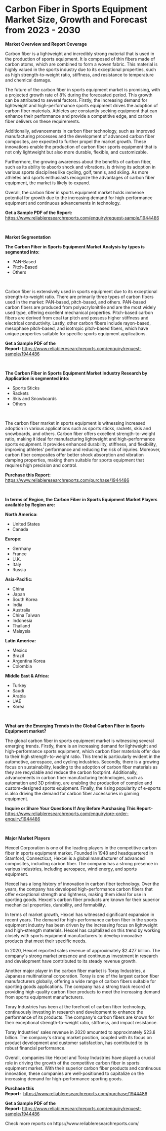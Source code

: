 <p><h1>Carbon Fiber in Sports Equipment Market Size, Growth and Forecast from 2023 - 2030</h1></p><p><strong>Market Overview and Report Coverage</strong></p>
<p><p>Carbon fiber is a lightweight and incredibly strong material that is used in the production of sports equipment. It is composed of thin fibers made of carbon atoms, which are combined to form a woven fabric. This material is highly valued in the sports industry due to its exceptional properties, such as high strength-to-weight ratio, stiffness, and resistance to temperature and chemical damage.</p><p>The future of the carbon fiber in sports equipment market is promising, with a projected growth rate of 8% during the forecasted period. This growth can be attributed to several factors. Firstly, the increasing demand for lightweight and high-performance sports equipment drives the adoption of carbon fiber materials. Athletes are constantly seeking equipment that can enhance their performance and provide a competitive edge, and carbon fiber delivers on these requirements.</p><p>Additionally, advancements in carbon fiber technology, such as improved manufacturing processes and the development of advanced carbon fiber composites, are expected to further propel the market growth. These innovations enable the production of carbon fiber sports equipment that is not only lightweight but also more durable, flexible, and customizable.</p><p>Furthermore, the growing awareness about the benefits of carbon fiber, such as its ability to absorb shock and vibrations, is driving its adoption in various sports disciplines like cycling, golf, tennis, and skiing. As more athletes and sports enthusiasts recognize the advantages of carbon fiber equipment, the market is likely to expand.</p><p>Overall, the carbon fiber in sports equipment market holds immense potential for growth due to the increasing demand for high-performance equipment and continuous advancements in technology.</p></p>
<p><strong>Get a Sample PDF of the Report:</strong> <a href="https://www.reliableresearchreports.com/enquiry/request-sample/1944486">https://www.reliableresearchreports.com/enquiry/request-sample/1944486</a></p>
<p>&nbsp;</p>
<p><strong>Market Segmentation</strong></p>
<p><strong>The Carbon Fiber in Sports Equipment Market Analysis by types is segmented into:</strong></p>
<p><ul><li>PAN-Based</li><li>Pitch-Based</li><li>Others</li></ul></p>
<p>&nbsp;</p>
<p><p>Carbon fiber is extensively used in sports equipment due to its exceptional strength-to-weight ratio. There are primarily three types of carbon fibers used in the market: PAN-based, pitch-based, and others. PAN-based carbon fibers are produced from polyacrylonitrile and are the most widely used type, offering excellent mechanical properties. Pitch-based carbon fibers are derived from coal tar pitch and possess higher stiffness and electrical conductivity. Lastly, other carbon fibers include rayon-based, mesophase pitch-based, and isotropic pitch-based fibers, which have unique properties suitable for specific sports equipment applications.</p></p>
<p><strong>Get a Sample PDF of the Report:</strong>&nbsp;<a href="https://www.reliableresearchreports.com/enquiry/request-sample/1944486">https://www.reliableresearchreports.com/enquiry/request-sample/1944486</a></p>
<p>&nbsp;</p>
<p><strong>The Carbon Fiber in Sports Equipment Market Industry Research by Application is segmented into:</strong></p>
<p><ul><li>Sports Sticks</li><li>Rackets</li><li>Skis and Snowboards</li><li>Others</li></ul></p>
<p>&nbsp;</p>
<p><p>The carbon fiber market in sports equipment is witnessing increased adoption in various applications such as sports sticks, rackets, skis and snowboards, and others. Carbon fiber offers excellent strength-to-weight ratio, making it ideal for manufacturing lightweight and high-performance sports equipment. It provides enhanced durability, stiffness, and flexibility, improving athletes' performance and reducing the risk of injuries. Moreover, carbon fiber composites offer better shock absorption and vibration damping properties, making them suitable for sports equipment that requires high precision and control.</p></p>
<p><strong>Purchase this Report:</strong>&nbsp; <a href="https://www.reliableresearchreports.com/purchase/1944486">https://www.reliableresearchreports.com/purchase/1944486</a></p>
<p>&nbsp;</p>
<p><strong>In terms of Region, the Carbon Fiber in Sports Equipment Market Players available by Region are:</strong></p>
<p>
    <p> <strong> North America: </strong>
        <ul>
            <li>United States</li>
            <li>Canada</li>
        </ul>
        </p> 
    <p> <strong> Europe: </strong>
        <ul>
            <li>Germany</li>
            <li>France</li>
            <li>U.K.</li>
            <li>Italy</li>
            <li>Russia</li>
        </ul>
        </p> 
    <p> <strong> Asia-Pacific: </strong>
        <ul>
            <li>China</li>
            <li>Japan</li>
            <li>South Korea</li>
            <li>India</li>
            <li>Australia</li>
            <li>China Taiwan</li>
            <li>Indonesia</li>
            <li>Thailand</li>
            <li>Malaysia</li>
        </ul>
        </p> 
    <p> <strong> Latin America: </strong>
        <ul>
            <li>Mexico</li>
            <li>Brazil</li>
            <li>Argentina Korea</li>
            <li>Colombia</li>
        </ul>
        </p> 
    <p> <strong> Middle East & Africa: </strong>
        <ul>
            <li>Turkey</li>
            <li>Saudi</li>
            <li>Arabia</li>
            <li>UAE</li>
            <li>Korea</li>
        </ul>
    </p>
    </p>
<p>&nbsp;</p>
<p><strong>What are the Emerging Trends in the Global Carbon Fiber in Sports Equipment market?</strong></p>
<p><p>The global carbon fiber in sports equipment market is witnessing several emerging trends. Firstly, there is an increasing demand for lightweight and high-performance sports equipment, which carbon fiber materials offer due to their high strength-to-weight ratio. This trend is particularly evident in the automotive, aerospace, and cycling industries. Secondly, there is a growing focus on sustainability, leading to the adoption of carbon fiber materials as they are recyclable and reduce the carbon footprint. Additionally, advancements in carbon fiber manufacturing technologies, such as automation and 3D printing, are enabling the production of complex and custom-designed sports equipment. Finally, the rising popularity of e-sports is also driving the demand for carbon fiber accessories in gaming equipment.</p></p>
<p><strong>Inquire or Share Your Questions If Any Before Purchasing This Report</strong>- <a href="https://www.reliableresearchreports.com/enquiry/pre-order-enquiry/1944486">https://www.reliableresearchreports.com/enquiry/pre-order-enquiry/1944486</a></p>
<p>&nbsp;</p>
<p><strong>Major Market Players</strong></p>
<p><p>Hexcel Corporation is one of the leading players in the competitive carbon fiber in sports equipment market. Founded in 1948 and headquartered in Stamford, Connecticut, Hexcel is a global manufacturer of advanced composites, including carbon fiber. The company has a strong presence in various industries, including aerospace, wind energy, and sports equipment.</p><p>Hexcel has a long history of innovation in carbon fiber technology. Over the years, the company has developed high-performance carbon fibers that offer exceptional strength and lightness, making them ideal for use in sporting goods. Hexcel's carbon fiber products are known for their superior mechanical properties, durability, and formability.</p><p>In terms of market growth, Hexcel has witnessed significant expansion in recent years. The demand for high-performance carbon fiber in the sports equipment industry has been driven by the increasing focus on lightweight and high-strength materials. Hexcel has capitalized on this trend by working closely with sports equipment manufacturers to develop innovative products that meet their specific needs.</p><p>In 2020, Hexcel reported sales revenue of approximately $2.427 billion. The company's strong market presence and continuous investment in research and development have contributed to its steady revenue growth.</p><p>Another major player in the carbon fiber market is Toray Industries, a Japanese multinational corporation. Toray is one of the largest carbon fiber manufacturers globally, offering a wide range of carbon fibers suitable for sporting goods applications. The company has a strong track record of providing high-quality carbon fiber products to meet the increasing demand from sports equipment manufacturers.</p><p>Toray Industries has been at the forefront of carbon fiber technology, continuously investing in research and development to enhance the performance of its products. The company's carbon fibers are known for their exceptional strength-to-weight ratio, stiffness, and impact resistance.</p><p>Toray Industries' sales revenue in 2020 amounted to approximately $23.8 billion. The company's strong market position, coupled with its focus on product development and customer satisfaction, has contributed to its robust financial performance.</p><p>Overall, companies like Hexcel and Toray Industries have played a crucial role in driving the growth of the competitive carbon fiber in sports equipment market. With their superior carbon fiber products and continuous innovation, these companies are well-positioned to capitalize on the increasing demand for high-performance sporting goods.</p></p>
<p><strong>Purchase this Report:</strong>&nbsp;&nbsp;<a href="https://www.reliableresearchreports.com/purchase/1944486">https://www.reliableresearchreports.com/purchase/1944486</a></p>
<p></p>
<p><strong>Get a Sample PDF of the Report:</strong>&nbsp;<a href="https://www.reliableresearchreports.com/enquiry/request-sample/1944486">https://www.reliableresearchreports.com/enquiry/request-sample/1944486</a></p>
<p>Check more reports on https://www.reliableresearchreports.com/</p>
